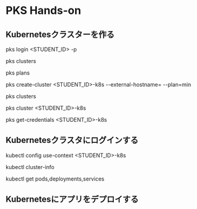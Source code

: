 # PKS Hands-on

## Kubernetesクラスターを作る
pks login <STUDENT_ID> -p <PASSWORD>

pks clusters

pks plans

pks create-cluster <STUDENT_ID>-k8s --external-hostname=<IP> --plan=min

pks clusters

pks cluster <STUDENT_ID>-k8s

pks get-credentials <STUDENT_ID>-k8s

## Kubernetesクラスタにログインする
kubectl config use-context <STUDENT_ID>-k8s

kubectl cluster-info

kubectl get pods,deployments,services

## Kubernetesにアプリをデプロイする
